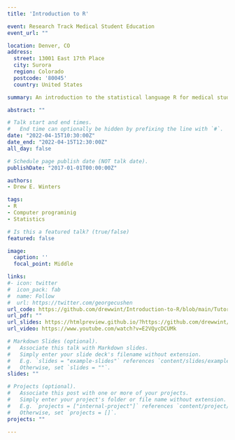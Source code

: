 ```yaml
---
title: 'Introduction to R'

event: Research Track Medical Student Education
event_url: ""

location: Denver, CO
address:
  street: 13001 East 17th Place
  city: Surora
  region: Colorado
  postcode: '80045'
  country: United States

summary: An introduction to the statistical language R for medical students in the research track. 

abstract: ""

# Talk start and end times.
#   End time can optionally be hidden by prefixing the line with `#`.
date: "2022-04-15T10:30:00Z"
date_end: "2022-04-15T12:30:00Z"
all_day: false

# Schedule page publish date (NOT talk date).
publishDate: "2017-01-01T00:00:00Z"

authors: 
- Drew E. Winters

tags: 
- R
- Computer programinig 
- Statistics 

# Is this a featured talk? (true/false)
featured: false

image:
  caption: ''
  focal_point: Middle

links:
#- icon: twitter
#  icon_pack: fab
#  name: Follow
#  url: https://twitter.com/georgecushen
url_code: https://github.com/drewwint/Introduction-to-R/blob/main/Tutorial_code/basic%20R%20functions.R
url_pdf: ""
url_slides: https://htmlpreview.github.io/?https://github.com/drewwint/Introduction-to-R/blob/main/Slides/R_Intro_slides_V2.html
url_video: https://www.youtube.com/watch?v=E2VQycDCUMk

# Markdown Slides (optional).
#   Associate this talk with Markdown slides.
#   Simply enter your slide deck's filename without extension.
#   E.g. `slides = "example-slides"` references `content/slides/example-slides.md`.
#   Otherwise, set `slides = ""`.
slides: ""

# Projects (optional).
#   Associate this post with one or more of your projects.
#   Simply enter your project's folder or file name without extension.
#   E.g. `projects = ["internal-project"]` references `content/project/deep-learning/index.md`.
#   Otherwise, set `projects = []`.
projects: ""
 
---
```

